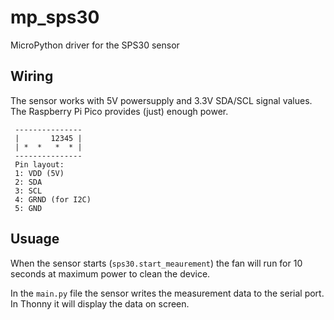# mp_sps30
MicroPython driver for the SPS30 sensor

## Wiring
The sensor works with 5V powersupply and 3.3V SDA/SCL signal values. The Raspberry Pi Pico provides (just) enough power.
```
 ---------------
 |       12345 |
 | *  *   *  * |
 ---------------
 Pin layout:
 1: VDD (5V)
 2: SDA
 3: SCL
 4: GRND (for I2C)
 5: GND
```

## Usuage
When the sensor starts (`sps30.start_meaurement`) the fan will run for 10 seconds at maximum power to clean the device.

In the `main.py` file the sensor writes the measurement data to the serial port. In Thonny it will display the data on screen.

